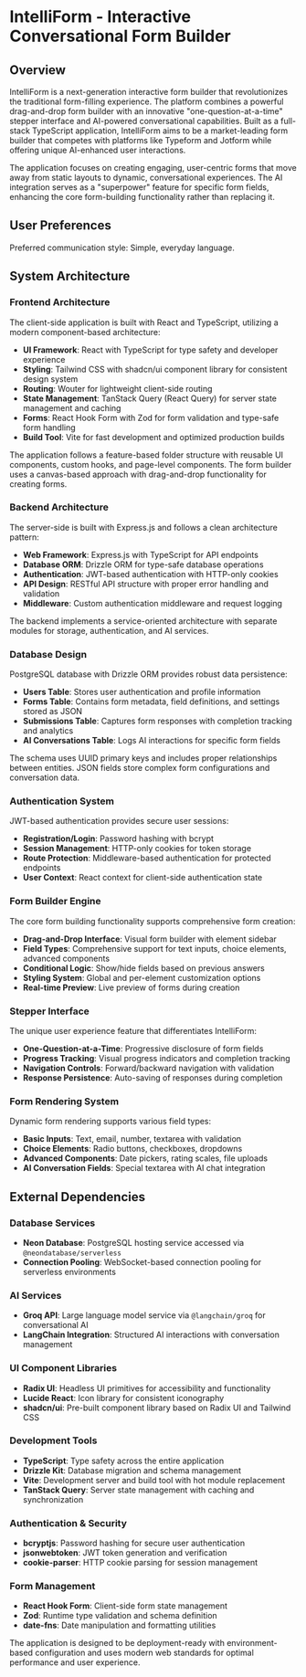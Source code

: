 # IntelliForm - Interactive Conversational Form Builder

## Overview

IntelliForm is a next-generation interactive form builder that revolutionizes the traditional form-filling experience. The platform combines a powerful drag-and-drop form builder with an innovative "one-question-at-a-time" stepper interface and AI-powered conversational capabilities. Built as a full-stack TypeScript application, IntelliForm aims to be a market-leading form builder that competes with platforms like Typeform and Jotform while offering unique AI-enhanced user interactions.

The application focuses on creating engaging, user-centric forms that move away from static layouts to dynamic, conversational experiences. The AI integration serves as a "superpower" feature for specific form fields, enhancing the core form-building functionality rather than replacing it.

## User Preferences

Preferred communication style: Simple, everyday language.

## System Architecture

### Frontend Architecture
The client-side application is built with React and TypeScript, utilizing a modern component-based architecture:

- **UI Framework**: React with TypeScript for type safety and developer experience
- **Styling**: Tailwind CSS with shadcn/ui component library for consistent design system
- **Routing**: Wouter for lightweight client-side routing
- **State Management**: TanStack Query (React Query) for server state management and caching
- **Forms**: React Hook Form with Zod for form validation and type-safe form handling
- **Build Tool**: Vite for fast development and optimized production builds

The application follows a feature-based folder structure with reusable UI components, custom hooks, and page-level components. The form builder uses a canvas-based approach with drag-and-drop functionality for creating forms.

### Backend Architecture
The server-side is built with Express.js and follows a clean architecture pattern:

- **Web Framework**: Express.js with TypeScript for API endpoints
- **Database ORM**: Drizzle ORM for type-safe database operations
- **Authentication**: JWT-based authentication with HTTP-only cookies
- **API Design**: RESTful API structure with proper error handling and validation
- **Middleware**: Custom authentication middleware and request logging

The backend implements a service-oriented architecture with separate modules for storage, authentication, and AI services.

### Database Design
PostgreSQL database with Drizzle ORM provides robust data persistence:

- **Users Table**: Stores user authentication and profile information
- **Forms Table**: Contains form metadata, field definitions, and settings stored as JSON
- **Submissions Table**: Captures form responses with completion tracking and analytics
- **AI Conversations Table**: Logs AI interactions for specific form fields

The schema uses UUID primary keys and includes proper relationships between entities. JSON fields store complex form configurations and conversation data.

### Authentication System
JWT-based authentication provides secure user sessions:

- **Registration/Login**: Password hashing with bcrypt
- **Session Management**: HTTP-only cookies for token storage
- **Route Protection**: Middleware-based authentication for protected endpoints
- **User Context**: React context for client-side authentication state

### Form Builder Engine
The core form building functionality supports comprehensive form creation:

- **Drag-and-Drop Interface**: Visual form builder with element sidebar
- **Field Types**: Comprehensive support for text inputs, choice elements, advanced components
- **Conditional Logic**: Show/hide fields based on previous answers
- **Styling System**: Global and per-element customization options
- **Real-time Preview**: Live preview of forms during creation

### Stepper Interface
The unique user experience feature that differentiates IntelliForm:

- **One-Question-at-a-Time**: Progressive disclosure of form fields
- **Progress Tracking**: Visual progress indicators and completion tracking
- **Navigation Controls**: Forward/backward navigation with validation
- **Response Persistence**: Auto-saving of responses during completion

### Form Rendering System
Dynamic form rendering supports various field types:

- **Basic Inputs**: Text, email, number, textarea with validation
- **Choice Elements**: Radio buttons, checkboxes, dropdowns
- **Advanced Components**: Date pickers, rating scales, file uploads
- **AI Conversation Fields**: Special textarea with AI chat integration

## External Dependencies

### Database Services
- **Neon Database**: PostgreSQL hosting service accessed via `@neondatabase/serverless`
- **Connection Pooling**: WebSocket-based connection pooling for serverless environments

### AI Services
- **Groq API**: Large language model service via `@langchain/groq` for conversational AI
- **LangChain Integration**: Structured AI interactions with conversation management

### UI Component Libraries
- **Radix UI**: Headless UI primitives for accessibility and functionality
- **Lucide React**: Icon library for consistent iconography
- **shadcn/ui**: Pre-built component library based on Radix UI and Tailwind CSS

### Development Tools
- **TypeScript**: Type safety across the entire application
- **Drizzle Kit**: Database migration and schema management
- **Vite**: Development server and build tool with hot module replacement
- **TanStack Query**: Server state management with caching and synchronization

### Authentication & Security
- **bcryptjs**: Password hashing for secure user authentication
- **jsonwebtoken**: JWT token generation and verification
- **cookie-parser**: HTTP cookie parsing for session management

### Form Management
- **React Hook Form**: Client-side form state management
- **Zod**: Runtime type validation and schema definition
- **date-fns**: Date manipulation and formatting utilities

The application is designed to be deployment-ready with environment-based configuration and uses modern web standards for optimal performance and user experience.
